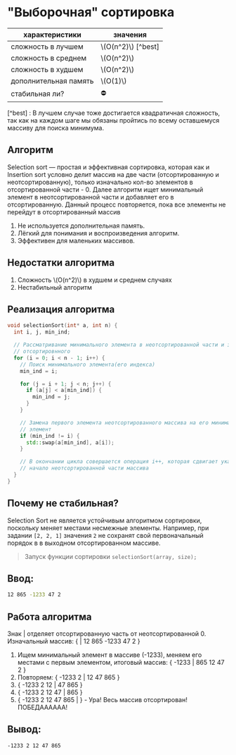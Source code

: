 # "Выборочная" сортировка

| характеристики  | значения  |
| -------- | ------- |
| сложность в лучшем | \\(O(n^2)\\) [^best]   |
| сложность в среднем | \\(O(n^2)\\)   |
| сложность в худшем | \\(O(n^2)\\)   |
| дополнительная память |  \\(O(1)\\)     |
| стабильная ли? | ⛔️ |

[^best] : В лучшем случае тоже достигается квадратичная сложность, так как на каждом шаге мы обязаны пройтись по всему оставшемуся массиву для поиска минимума. 

## Алгоритм

Selection sort &mdash; простая и эффективная сортировка, которая как и Insertion sort условно делит массив на две части (отсортированную и неотсортированную), только изначально кол-во элементов в отсортированной части - 0. Далее алгоритм ищет минимальный элемент в неотсортированной части и добавляет его в отсортированную. Данный процесс повторяется, пока все элементы не перейдут в отсортированный массив

1. Не используется дополнительная память.
2. Лёгкий для понимания и воспроизведения алгоритм.
3. Эффективен для маленьких массивов.

## Недостатки алгоритма
1. Сложность \\(O(n^2)\\) в худшем и среднем случаях
2. Нестабильный алгоритм

## Реализация алгоритма

```cpp
void selectionSort(int* a, int n) {
  int i, j, min_ind;

  // Рассматривание минимального элемента в неотсортированной части и заполнение
  // отсортировнного
  for (i = 0; i < n - 1; i++) {
    // Поиск минимального элемента(его индекса)
    min_ind = i;

    for (j = i + 1; j < n; j++) {
      if (a[j] < a[min_ind]) {
        min_ind = j;
      }
    }

    // Замена первого элемента неотсортированного массива на его минимальный
    // элемент
    if (min_ind != i) {
      std::swap(a[min_ind], a[i]);
    }

    // В окончании цикла совершается операция i++, которая сдвигает указатель на
    // начало неотсортированной части массива
  }
}
```

## Почему не стабильная?

Selection Sort не является устойчивым алгоритмом сортировки, поскольку меняет местами несмежные элементы. Например, при задании `[2, 2, 1]` значения `2` не сохранят свой первоначальный порядок в в выходном отсортированном массиве.

> Запуск функции сортировки `selectionSort(array, size);`

## Ввод:
```bash 
12 865 -1233 47 2
```

## Работа алгоритма
Знак | отделяет отсортированную часть от неотсортированной
0. Изначальный массив: { | 12 865 -1233 47 2 }
1. Ищем минимальный элемент в массиве (-1233), меняем его местами с первым элементом, итоговый массив: { -1233 | 865 12 47 2 }
2. Повторяем: { -1233 2 | 12 47 865 }
3. { -1233 2 12 | 47 865 }
4. { -1233 2 12 47 | 865 }
5. { -1233 2 12 47 865 | } - Ура! Весь массив отсортирован! ПОБЕДАААААА!

## Вывод:
```bash
-1233 2 12 47 865
```
